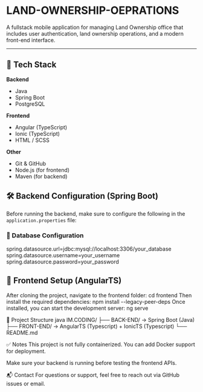# LAND-OWNERSHIP-OEPRATIONS

A fullstack mobile application for managing Land Ownership office that includes user authentication, land ownership operations, and a modern front-end interface.

---------------------

## 🧰 Tech Stack

**Backend**  
- Java  
- Spring Boot  
- PostgreSQL  

**Frontend**  
- Angular (TypeScript)
- Ionic (TypeScript)  
- HTML / SCSS

**Other**  
- Git & GitHub  
- Node.js (for frontend)  
- Maven (for backend)  

## 🛠 Backend Configuration (Spring Boot)

Before running the backend, make sure to configure the following in the `application.properties` file:

  ### 🔧 Database Configuration
  
  spring.datasource.url=jdbc:mysql://localhost:3306/your_database
  spring.datasource.username=your_username
  spring.datasource.password=your_password
  
## 🎨 Frontend Setup (AngularTS)

After cloning the project, navigate to the frontend folder:
cd frontend
Then install the required dependencies:
npm install --legacy-peer-deps
Once installed, you can start the development server:
ng serve

📂 Project Structure
java
IM.CODING/
├── BACK-END/      → Spring Boot (Java)
├── FRONT-END/     → AngularTS (Typescript) +  IonicTS (Typescript)
└── README.md

✅ Notes
This project is not fully containerized. You can add Docker support for deployment.

Make sure your backend is running before testing the frontend APIs.

📬 Contact
For questions or support, feel free to reach out via GitHub issues or email.
